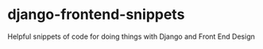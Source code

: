 # django-frontend-snippets
Helpful snippets of code for doing things with Django and Front End Design
